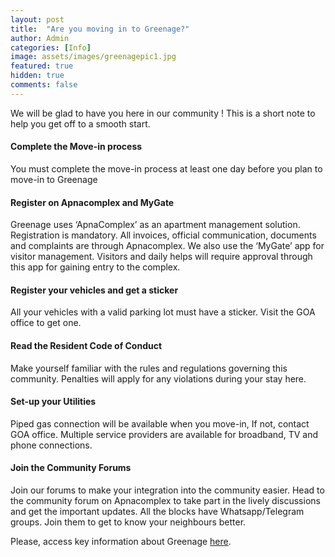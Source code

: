 ```yaml
---
layout: post
title:  "Are you moving in to Greenage?"
author: Admin
categories: [Info]
image: assets/images/greenagepic1.jpg
featured: true
hidden: true
comments: false
---
```


We will be glad to have you here in our community ! This is a short note to help you get off to a smooth start. 

#### Complete the Move-in process
You must complete the move-in process at least one day before you plan to move-in to Greenage

#### Register on Apnacomplex and MyGate
Greenage uses ‘ApnaComplex’ as an apartment management solution. Registration is mandatory. All invoices, official communication, documents and complaints are through Apnacomplex. We also use the ‘MyGate’ app for visitor management. Visitors and daily helps will require approval through this app for gaining entry to the complex. 

#### Register your vehicles and get a sticker
All your vehicles with a valid parking lot must have a sticker. Visit the GOA office to get one. 

#### Read the Resident  Code of Conduct 
Make yourself familiar with the rules and regulations governing this community. Penalties will apply for any violations during your stay here. 

#### Set-up your Utilities
Piped gas connection will be available when you move-in, If not, contact GOA office. Multiple service providers are available for broadband, TV and phone connections. 

#### Join the Community Forums 
Join our forums to make your integration into the community easier. Head to the community forum on Apnacomplex to take part in the lively discussions and get the important updates. All the blocks have Whatsapp/Telegram groups. Join them to get to know your neighbours better.

<p>Please, access key information about Greenage <a target="_blank" href="https://bit.ly/greenage-info">here</a>.</p>

```
